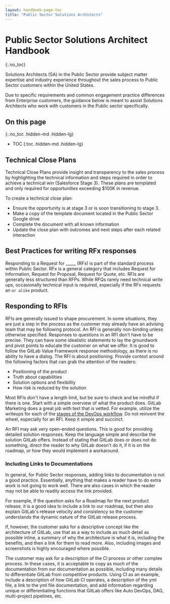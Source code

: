 ```yaml
---
layout: handbook-page-toc
title: "Public Sector Solutions Architects"
---
```


# Public Sector Solutions Architect Handbook
{:.no_toc}

Solutions Architects (SA) in the Public Sector provide subject matter expertise and industry experience throughout the sales process to Public Sector customers within the United States.

Due to specific requirements and common engagement practice differences from Enterprise customers, the guidance below is meant to assist Solutions Architects who work with customers in the Public sector specifically.

## On this page
{:.no_toc .hidden-md .hidden-lg}

- TOC
{:toc .hidden-md .hidden-lg}

## Technical Close Plans

Technical Close Plans provide insight and transparency to the sales process by highlighting the technical information and steps required in order to achieve a technical win (Salesforce Stage 3). These plans are templated and only required for opportunities exceeding $100K in revenue.

To create a technical close plan:
* Ensure the opportunity is at stage 3 or is soon transitioning to stage 3.
* Make a copy of the template document located in the Public Sector Google drive
* Complete the document with all known information
* Update the close plan with outcomes and next steps after each related interaction

## Best Practices for writing RFx responses

Responding to a Request for _____ (RFx) is part of the standard process within Public Sector.  RFx is a general category that includes Request for Information, Request for Proposal, Request for Quote, etc. RFIs are generally less structured than RFPs. While RFQs rarely need technical write ups, occasionally technical input is required, especially if the RFx requests an `or alike` product.

## Responding to RFIs

RFIs are generally issued to shape procurement. In some situations, they are just a step in the process as the customer may already have an advising team that may be following protocol. An RFI is generally non-binding unless otherwise specified.  Responses to questions in an RFI don't have to be precise.  They can have some idealistic statements to lay the groundwork and pivot points to educate the customer on what we offer.  It is good to follow the GitLab Value Framework response methodology, as there is no ability to have a dialog. The RFI is about positioning. Provide context around the following factors that can grab the attention of the readers:

* Positioning of the product
* Truth about capabilities
* Solution options and flexibility
* How risk is reduced by the solution

Most RFIs don't have a length limit, but be sure to check and be mindful if there is one. Start with a simple overview of what the product does. GitLab Marketing does a great job with text that is vetted. For example, utilize the writeups for each of the [stages of the DevOps workflow](https://about.gitlab.com/stages-devops-lifecycle/). Do not reinvent the wheel, especially for an RFI. Keep it simple and succinct.  

An RFI may ask very open-ended questions. This is good for providing detailed solution responses. Keep the language simple and describe the solution GitLab offers. Instead of stating that GitLab does or does not do something, direct the reader to why GitLab doesn't do it, if it is on the roadmap, or how they would implement a workaround.

### Including Links to Documentations
In general, for Public Sector responses, adding links to documentation is not a good practice. Essentially, anything that makes a reader have to do extra work is not going to work well. There are also cases in which the reader may not be able to readily access the link provided.

For example, if the question asks for a Roadmap for the next product release, it is a good idea to include a link to our roadmap, but then also explain GitLab's release velocity and consistency so the customer understands the dynamic nature of the GitLab release process.  

If, however, the customer asks for a descriptive concept like the architecture of GitLab, use that as a way to include as much detail as possible inline, a summary of why the architecture is what it is, including the benefits, and then a link for them to read more. Also, including images and screenshots is highly encouraged where possible. 

The customer may ask for a description of the CI process or other complex process. In these cases, it is acceptable to copy as much of the documentation from our documentation as possible, including many details to differentiate GitLab from competitive products. Using CI as an example, include a description of how GitLab CI operates, a description of the yml file, a link to the yml file documentation, and add information regarding unique or differentiating functions that GitLab offers like Auto DevOps, DAG, multi-project pipelines, etc.
